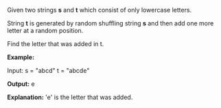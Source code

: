 Given two strings **s** and **t** which consist of only lowercase letters.

String **t** is generated by random shuffling string **s** and then add one more letter at a random position.

Find the letter that was added in t.

**Example:**

Input:
s = "abcd"
t = "abcde"

**Output:**
e

**Explanation:**
'e' is the letter that was added.
